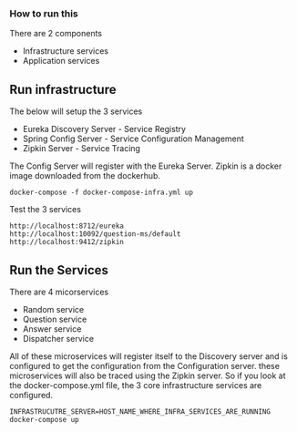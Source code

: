 ### How to run this

There are 2 components

* Infrastructure services
* Application services

## Run infrastructure

The below will setup the 3 services 

* Eureka Discovery Server - Service Registry
* Spring Config Server - Service Configuration Management
* Zipkin Server - Service Tracing

The Config Server will register with the Eureka Server. Zipkin is a docker image downloaded from the dockerhub.

```
docker-compose -f docker-compose-infra.yml up
```

Test the 3 services

```
http://localhost:8712/eureka
http://localhost:10092/question-ms/default
http://localhost:9412/zipkin
```
## Run the Services

There are 4 micorservices

* Random service
* Question service
* Answer service
* Dispatcher service

All of these microservices will register itself to the Discovery server and is configured to get the configuration from the Configuration server.
these microservices will also be traced using the Zipkin server.
So if you look at the docker-compose.yml file, the 3 core infrastructure services are configured.

```
INFRASTRUCUTRE_SERVER=HOST_NAME_WHERE_INFRA_SERVICES_ARE_RUNNING docker-compose up
```
